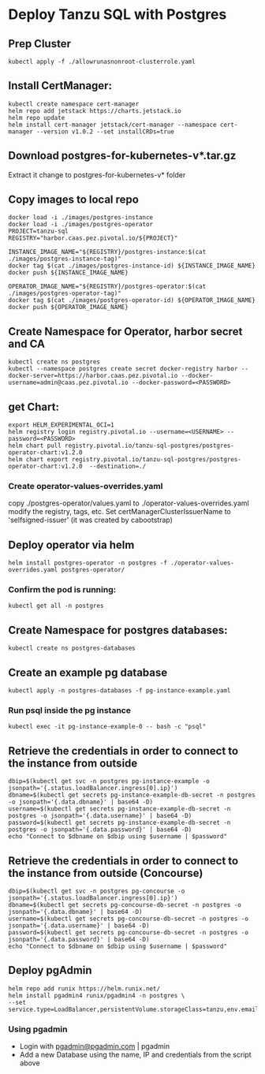 # Deploy Tanzu SQL with Postgres

## Prep Cluster
```
kubectl apply -f ./allowrunasnonroot-clusterrole.yaml
```


## Install CertManager:
```
kubectl create namespace cert-manager
helm repo add jetstack https://charts.jetstack.io
helm repo update
helm install cert-manager jetstack/cert-manager --namespace cert-manager --version v1.0.2 --set installCRDs=true
```


## Download postgres-for-kubernetes-v*.tar.gz
  Extract it
  change to postgres-for-kubernetes-v* folder

## Copy images to local repo
  ```
  docker load -i ./images/postgres-instance
  docker load -i ./images/postgres-operator
  PROJECT=tanzu-sql
  REGISTRY="harbor.caas.pez.pivotal.io/${PROJECT}"

  INSTANCE_IMAGE_NAME="${REGISTRY}/postgres-instance:$(cat ./images/postgres-instance-tag)"
  docker tag $(cat ./images/postgres-instance-id) ${INSTANCE_IMAGE_NAME}
  docker push ${INSTANCE_IMAGE_NAME}

  OPERATOR_IMAGE_NAME="${REGISTRY}/postgres-operator:$(cat ./images/postgres-operator-tag)"
  docker tag $(cat ./images/postgres-operator-id) ${OPERATOR_IMAGE_NAME}
  docker push ${OPERATOR_IMAGE_NAME}
```

## Create Namespace for Operator, harbor secret and CA
```
kubectl create ns postgres
kubectl --namespace postgres create secret docker-registry harbor --docker-server=https://harbor.caas.pez.pivotal.io --docker-username=admin@caas.pez.pivotal.io --docker-password=<PASSWORD>
```

## get Chart:
```
export HELM_EXPERIMENTAL_OCI=1
helm registry login registry.pivotal.io --username=<USERNAME> --password=<PASSWORD>
helm chart pull registry.pivotal.io/tanzu-sql-postgres/postgres-operator-chart:v1.2.0
helm chart export registry.pivotal.io/tanzu-sql-postgres/postgres-operator-chart:v1.2.0  --destination=./
```

### Create operator-values-overrides.yaml
  copy ./postgres-operator/values.yaml to ./operator-values-overrides.yaml
  modify the registry, tags, etc.
  Set certManagerClusterIssuerName to 'selfsigned-issuer' (it was created by cabootstrap)


## Deploy operator via helm
```
helm install postgres-operator -n postgres -f ./operator-values-overrides.yaml postgres-operator/
```

### Confirm the pod is running:
```
kubectl get all -n postgres
```
## Create Namespace for postgres databases:
```
kubectl create ns postgres-databases
```


## Create an example pg database
    kubectl apply -n postgres-databases -f pg-instance-example.yaml

### Run psql inside the pg instance
    kubectl exec -it pg-instance-example-0 -- bash -c "psql"


## Retrieve the credentials in order to connect to the instance from outside
    dbip=$(kubectl get svc -n postgres pg-instance-example -o jsonpath='{.status.loadBalancer.ingress[0].ip}')
    dbname=$(kubectl get secrets pg-instance-example-db-secret -n postgres -o jsonpath='{.data.dbname}' | base64 -D)
    username=$(kubectl get secrets pg-instance-example-db-secret -n postgres -o jsonpath='{.data.username}' | base64 -D)
    password=$(kubectl get secrets pg-instance-example-db-secret -n postgres -o jsonpath='{.data.password}' | base64 -D)
    echo "Connect to $dbname on $dbip using $username | $password"


## Retrieve the credentials in order to connect to the instance from outside (Concourse)
    dbip=$(kubectl get svc -n postgres pg-concourse -o jsonpath='{.status.loadBalancer.ingress[0].ip}')
    dbname=$(kubectl get secrets pg-concourse-db-secret -n postgres -o jsonpath='{.data.dbname}' | base64 -D)
    username=$(kubectl get secrets pg-concourse-db-secret -n postgres -o jsonpath='{.data.username}' | base64 -D)
    password=$(kubectl get secrets pg-concourse-db-secret -n postgres -o jsonpath='{.data.password}' | base64 -D)
    echo "Connect to $dbname on $dbip using $username | $password"


## Deploy pgAdmin
    helm repo add runix https://helm.runix.net/
    helm install pgadmin4 runix/pgadmin4 -n postgres \
    --set service.type=LoadBalancer,persistentVolume.storageClass=tanzu,env.email=pgadmin@pgadmin.org,env.password=pgadmin


### Using pgadmin

* Login with pgadmin@pgadmin.com | pgadmin
* Add a new Database using the name, IP and credentials from the script above

